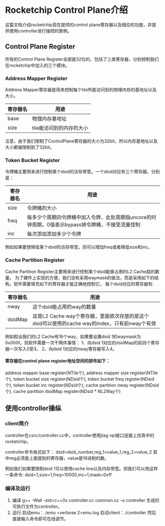 # Rocketchip Control Plane介绍

这篇文档介绍rocketchip现在提供的control plane寄存器以及相应的功能，并提供使用controller进行操控的案例。

## Control Plane Register
所有的Control Plane Register全部是32位的，包括了三类寄存器，分别控制我们在rocketchip中加入的三个模块。

### Address Mapper Register
Address Mapper寄存器是用来控制每个tile所能访问到的物理内存的基地址以及大小。

| 寄存器名 | 用途 |
| ----- | ------ |
| base  | 物理内存基地址 |
| size  | tile能访问到的内存的大小 |

注意，由于我们限制了ControlPlane寄存器的大小为32bit，所以内存基地址以及大小都被限制到了32bit。

### Token Bucket Register
令牌桶主要用来进行控制某个dsid的访存带宽。一个dsid对应有三个寄存器。分别是：

| 寄存器名 | 用途 |
| ----- | ------ |
| size  | 令牌桶的大小 |
| freq  | 每多少个周期向令牌桶中加入令牌，此处周期指uncore的时钟周期，0值表示bypass掉令牌桶，不接受流量控制 |
| inc   | 每次添加添加多少个令牌 |

例如如果要想降低某个dsid的访存带宽，则可以增加freq或者降低size和inc。

### Cache Partition Register
Cache Partition Register主要用来进行控制某个dsid能够占用的L2 Cache路的数量。
为了硬件上实现的方便，我们没有采用waymask的做法，而是采用如下的结构，软件需要填充如下的寄存器才能正确地控制它。
每个dsid对应的寄存器有:

| 寄存器名 | 用途 |
| ----- | ------ |
| nway  | 这个dsid能占用的way的数量 |
| dsidMap | 这是L2 Cache way个寄存器，里面依次存放的是这个dsid可以使用的cache way的index，只有前nway个有效 |

例如假设我们的L2 Cache有16个way，如果要设置dsid 1的waymask为0x000f。则软件需要一次干两件事情：
1、向dsid 1对应的dsidMap的前四个寄存器一次写入0至3。
2、向dsid 1对应的nway寄存器写入4。

#### 寄存器在control plane register地址空间的排布如下：

address mapper base register(NTile个), address mapper size register(NTile个), token bucket size register(NDsid个), token bucket freq register(NDsid个), token bucket inc register(NDsid个), cache partition nway register(NDsid个), cache partition dsidMap register(NDsid * NL2Way个)

## 使用controller操纵

### client简介
controller在csrc/controller.cc中，controller使用jtag vpi接口连接上仿真中的rocketchip。

controller命令格式如下：
dsid=dsid_number,reg_1=value_1,reg_2=value_2
其中reg必须是上面提到的寄存器，value是16进制的数。

例如我们如果要限制dsid 1可以使用cache line以及内存带宽。则我们可以用这样一条命令:
dsid=1,size=1,freq=10000,inc=1,mask=0xff

### 编译及运行
1. 编译
g++ -Wall -std=c++0x controller.cc common.cc -o controller
生成的可执行文件为controller。
2. 运行
启动emu：./emu +verbose 2\>emu.log
启动client：./controller
然后直接输入命令即可在线调节。
